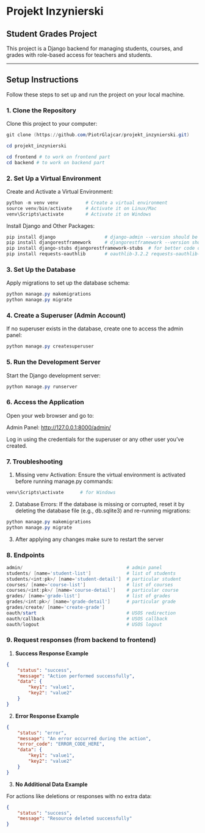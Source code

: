 # Projekt Inzynierski
## Student Grades Project

This project is a Django backend for managing students, courses, and grades with role-based access for teachers and students.

---

## **Setup Instructions**

Follow these steps to set up and run the project on your local machine.

### **1. Clone the Repository**
Clone this project to your computer:
```powershell
git clone (https://github.com/PiotrGlajcar/projekt_inzynierski.git)

cd projekt_inzynierski

cd frontend # to work on frontend part
cd backend # to work on backend part
```

### **2. Set Up a Virtual Environment**

Create and Activate a Virtual Environment:
```powershell
python -m venv venv          # Create a virtual environment
source venv/bin/activate     # Activate it on Linux/Mac
venv\Scripts\activate        # Activate it on Windows
```
Install Django and Other Packages:
```powershell
pip install django                  # django-admin --version should be 5.1.3
pip install djangorestframework     # djangorestframework --version should be 3.15.2
pip install django-stubs djangorestframework-stubs  # for better code control
pip install requests-oauthlib       # oauthlib-3.2.2 requests-oauthlib-2.0.0
```
### **3. Set Up the Database**

Apply migrations to set up the database schema:
```powershell
python manage.py makemigrations
python manage.py migrate
```
### **4. Create a Superuser (Admin Account)**

If no superuser exists in the database, create one to access the admin panel:
```powershell
python manage.py createsuperuser
```
### **5. Run the Development Server**

Start the Django development server:
```powershell
python manage.py runserver
```
### **6. Access the Application**

Open your web browser and go to:

Admin Panel: http://127.0.0.1:8000/admin/

Log in using the credentials for the superuser or any other user you’ve created.

### **7. Troubleshooting**

1. Missing venv Activation: Ensure the virtual environment is activated before running manage.py commands:
```powershell
venv\Scripts\activate      # for Windows
```
2. Database Errors: If the database is missing or corrupted, reset it by deleting the database file (e.g., db.sqlite3) and re-running migrations:
```powershell
python manage.py makemigrations
python manage.py migrate
```
3. After applying any changes make sure to restart the server

### **8. Endpoints**
```powershell
admin/                                      # admin panel   
students/ [name='student-list']             # list of students
students/<int:pk>/ [name='student-detail']  # particular student
courses/ [name='course-list']               # list of courses
courses/<int:pk>/ [name='course-detail']    # particular course
grades/ [name='grade-list']                 # list of grades
grades/<int:pk>/ [name='grade-detail']      # particular grade
grades/create/ [name='create-grade']        
oauth/start                                 # USOS redirection
oauth/callback                              # USOS callback
oauth/logout                                # USOS logout
```

### **9. Request responses (from backend to frontend)**

1. **Success Response Example**
```json
{
    "status": "success",
    "message": "Action performed successfully",
    "data": {
        "key1": "value1",
        "key2": "value2"
    }
}
```

2. **Error Response Example**
```json
{
    "status": "error",
    "message": "An error occurred during the action",
    "error_code": "ERROR_CODE_HERE",
    "data": {
        "key1": "value1",
        "key2": "value2"
    }
}
```

3. **No Additional Data Example**

For actions like deletions or responses with no extra data:
```json
{
    "status": "success",
    "message": "Resource deleted successfully"
}
```
